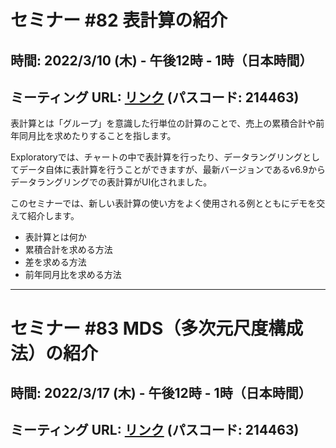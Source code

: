# セミナー #82 表計算の紹介

## 時間: 2022/3/10 (木) - 午後12時 - 1時（日本時間）

## ミーティング URL: [リンク](https://us02web.zoom.us/j/331585134?pwd=VGVyeXBRWjFMT2hESFdhSU45Z2d0dz09) (パスコード: 214463)

表計算とは「グループ」を意識した行単位の計算のことで、売上の累積合計や前年同月比を求めたりすることを指します。

Exploratoryでは、チャートの中で表計算を行ったり、データラングリングとしてデータ自体に表計算を行うことができますが、最新バージョンであるv6.9からデータラングリングでの表計算がUI化されました。

このセミナーでは、新しい表計算の使い方をよく使用される例とともにデモを交えて紹介します。

* 表計算とは何か
* 累積合計を求める方法
* 差を求める方法
* 前年同月比を求める方法

----

# セミナー #83 MDS（多次元尺度構成法）の紹介

## 時間: 2022/3/17 (木) - 午後12時 - 1時（日本時間）

## ミーティング URL: [リンク](https://us02web.zoom.us/j/331585134?pwd=VGVyeXBRWjFMT2hESFdhSU45Z2d0dz09) (パスコード: 214463)
